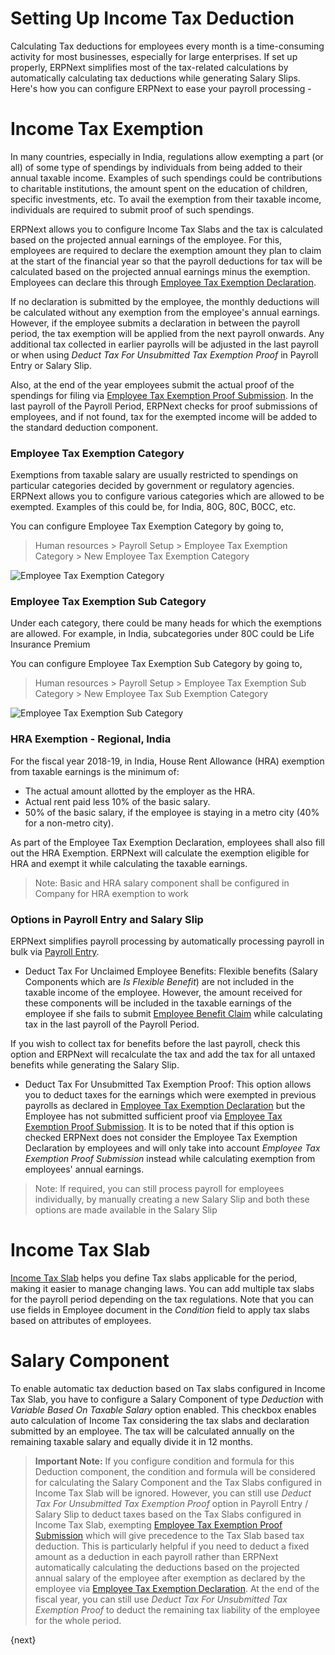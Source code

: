 <!-- add-breadcrumbs -->
# Setting Up Income Tax Deduction
Calculating Tax deductions for employees every month is a time-consuming activity for most businesses, especially for large enterprises. If set up properly, ERPNext simplifies most of the tax-related calculations by automatically calculating tax deductions while generating Salary Slips. Here's how you can configure ERPNext to ease your payroll processing -

# Income Tax Exemption
In many countries, especially in India, regulations allow exempting a part (or all) of some type of spendings by individuals from being added to their annual taxable income. Examples of such spendings could be contributions to charitable institutions, the amount spent on the education of children, specific investments, etc. To
avail the exemption from their taxable income, individuals are required to submit proof of such spendings.

ERPNext allows you to configure Income Tax Slabs and the tax is calculated based on the projected annual earnings of the employee. For this, employees are required to declare the exemption amount they plan to claim at the start of the financial year so that the payroll deductions for tax will be calculated based on the projected annual earnings minus the exemption. Employees can declare this through [Employee Tax Exemption Declaration](/docs/user/manual/en/payroll/employee-tax-exemption-declaration).

If no declaration is submitted by the employee, the monthly deductions will be calculated without any exemption from the employee's annual earnings. However, if the employee submits a declaration in between the payroll period, the tax exemption will be applied from the next payroll onwards. Any additional tax collected in earlier payrolls will be adjusted in the last payroll or when using _Deduct Tax For Unsubmitted Tax Exemption Proof_ in Payroll Entry or Salary Slip.

Also, at the end of the year employees submit the actual proof of the spendings for filing via [Employee Tax Exemption Proof Submission](/docs/user/manual/en/payroll/employee-tax-exemption-proof-submission). In the last payroll of the Payroll Period, ERPNext checks for proof submissions of employees, and if not found, tax for the exempted income will be added to the standard deduction component.

### Employee Tax Exemption Category
Exemptions from taxable salary are usually restricted to spendings on particular categories decided by government or regulatory agencies. ERPNext allows you to configure various categories which are allowed to be exempted. Examples of this could be, for India, 80G, 80C, B0CC, etc.

You can configure Employee Tax Exemption Category by going to,
> Human resources > Payroll Setup > Employee Tax Exemption Category > New Employee Tax Exemption Category

<img class="screenshot" alt="Employee Tax Exemption Category" src="/docs/assets/img/human-resources/employee-tax-exemption-category.png">

### Employee Tax Exemption Sub Category
Under each category, there could be many heads for which the exemptions are allowed. For example, in India, subcategories under 80C could be Life Insurance Premium

You can configure Employee Tax Exemption Sub Category by going to,
> Human resources > Payroll Setup > Employee Tax Exemption Sub Category > New Employee Tax Sub Exemption Category

<img class="screenshot" alt="Employee Tax Exemption Sub Category" src="/docs/assets/img/human-resources/employee-tax-exemption-subcategory.png">

### HRA Exemption - Regional, India
For the fiscal year 2018-19, in India, House Rent Allowance (HRA) exemption from taxable earnings is the minimum of:
 * The actual amount allotted by the employer as the HRA.
 * Actual rent paid less 10% of the basic salary.
 * 50% of the basic salary, if the employee is staying in a metro city (40% for a non-metro city).

 As part of the Employee Tax Exemption Declaration, employees shall also fill out the HRA Exemption. ERPNext will calculate the exemption eligible for HRA and exempt it while calculating the taxable earnings.

 > Note: Basic and HRA salary component shall be configured in Company for HRA exemption to work

### Options in Payroll Entry and Salary Slip
ERPNext simplifies payroll processing by automatically processing payroll in bulk via [Payroll Entry](/docs/user/manual/en/payroll/payroll-entry).

* Deduct Tax For Unclaimed Employee Benefits: Flexible benefits (Salary Components which are _Is Flexible Benefit_) are not included in the taxable income of the employee. However, the amount received for these components will be included in the taxable earnings of the employee if she fails to submit [Employee Benefit Claim](/docs/user/manual/en/payroll/employee-benefit-claim) while calculating tax in the last payroll of the Payroll Period.

If you wish to collect tax for benefits before the last payroll, check this option and ERPNext will recalculate the tax and add the tax for all untaxed benefits while generating the Salary Slip.

* Deduct Tax For Unsubmitted Tax Exemption Proof: This option allows you to deduct taxes for the earnings which were exempted in previous payrolls as declared in [Employee Tax Exemption Declaration](/docs/user/manual/en/payroll/employee-tax-exemption-declaration) but the Employee has not submitted sufficient proof via  [Employee Tax Exemption Proof Submission](/docs/user/manual/en/payroll/employee-tax-exemption-proof-submission). It is to be noted that if this option is checked ERPNext does not consider the Employee Tax Exemption Declaration by employees and will only take into account _Employee Tax Exemption Proof Submission_ instead while calculating exemption from employees' annual earnings.

> Note: If required, you can still process payroll for employees individually, by manually creating a new Salary Slip and both these options are made available in the Salary Slip

# Income Tax Slab
[Income Tax Slab](/docs/user/manual/en/payroll/income-tax-slab) helps you define Tax slabs applicable for the period, making it easier to manage changing laws. You can add multiple tax slabs for the payroll period depending on the tax regulations. Note that you can use fields in Employee document in the _Condition_ field to apply tax slabs based on attributes of employees.

# Salary Component
To enable automatic tax deduction based on Tax slabs configured in Income Tax Slab, you have to configure a Salary Component of type _Deduction_ with _Variable Based On Taxable Salary_ option enabled. This checkbox enables auto calculation of Income Tax considering the tax slabs and declaration submitted by an employee. The tax will be calculated annually on the remaining taxable salary and equally divide it in 12 months.

>**Important Note:** If you configure condition and formula for this Deduction component, the condition and formula will be considered for calculating the Salary Component and the Tax Slabs configured in Income Tax Slab will be ignored. However, you can still use _Deduct Tax For Unsubmitted Tax Exemption Proof_ option in Payroll Entry / Salary Slip to deduct taxes based on the Tax Slabs configured in Income Tax Slab, exempting [Employee Tax Exemption Proof Submission](/docs/user/manual/en/payroll/employee-tax-exemption-proof-submission) which will give precedence to the Tax Slab based tax deduction.
This is particularly helpful if you need to deduct a fixed amount as a deduction in each payroll rather than ERPNext automatically calculating the deductions based on the projected annual salary of the employee after exemption as declared by the employee via [Employee Tax Exemption Declaration](/docs/user/manual/en/payroll/employee-tax-exemption-declaration). At the end of the fiscal year, you can still use _Deduct Tax For Unsubmitted Tax Exemption Proof_ to deduct the remaining tax liability of the employee for the whole period.

{next}
